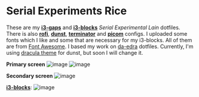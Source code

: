# Serial Experiments Rice



These are my **[i3-gaps](https://github.com/Airblader/i3)** and **[i3-blocks](https://github.com/vivien/i3blocks)** *Serial Experimental Lain* dotfiles. There is also **[rofi](https://github.com/davatorium/rofi)**, **[dunst](https://github.com/dunst-project/dunst)**, **[terminator](https://terminator-gtk3.readthedocs.io/en/latest/)** and **[picom](https://github.com/yshui/picom)** configs. I uploaded some fonts which I like and some that are necessary for my i3-blocks. All of them are from [Font Awesome](https://fontawesome.com/). I based my work on [da-edra](https://github.com/da-edra/dotfiles) dotfiles. 
Currently, I'm using [dracula theme](https://draculatheme.com/dunst) for dunst, but soon I will change it. 


**Primary screen**
![image](https://user-images.githubusercontent.com/68712678/123014141-f17fac80-d39b-11eb-92df-59da55c100ef.png)
![image](https://user-images.githubusercontent.com/68712678/122808986-e9444600-d2a3-11eb-8ae1-902c831e7608.png)


**Secondary screen**
![image](https://user-images.githubusercontent.com/68712678/122808874-cade4a80-d2a3-11eb-8f69-c61b4de53242.png)


**[i3-blocks](https://github.com/vivien/i3blocks)**: 
![image](https://user-images.githubusercontent.com/68712678/122803328-d712d980-d29c-11eb-864b-72096b4ece5a.png)
